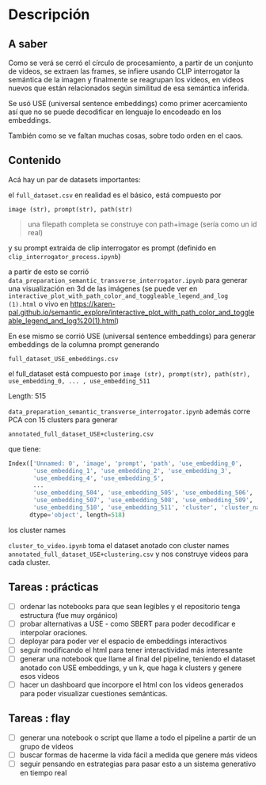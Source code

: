 # Descripción
## A saber
Como se verá se cerró el círculo de procesamiento, a partir de un conjunto de videos, se extraen las frames, 
se infiere usando CLIP interrogator la semántica de la imagen y finalmente se reagrupan los videos, en videos
nuevos que están relacionados según similitud de esa semántica inferida.

Se usó USE (universal sentence embeddings) como primer acercamiento así que no se puede decodificar en lenguaje lo encodeado en los embeddings.

También como se ve faltan muchas cosas, sobre todo orden en el caos.

## Contenido
Acá hay un par de datasets importantes:

el `full_dataset.csv` en realidad es el básico, está compuesto por


`image (str), prompt(str), path(str)`

> una filepath completa se construye con path+image (sería como un id real)

y su prompt extraida de clip interrogator es prompt (definido en `clip_interrogator_process.ipynb`)

a partir de esto se corrió `data_preparation_semantic_transverse_interrogator.ipynb`
para generar una visualización en 3d de las imágenes (se puede ver en `interactive_plot_with_path_color_and_toggleable_legend_and_log (1).html` o vivo en https://karen-pal.github.io/semantic_explore/interactive_plot_with_path_color_and_toggleable_legend_and_log%20(1).html)

En ese mismo se corrió USE (universal sentence embeddings) para generar embeddings de la columna prompt 
generando 

`full_dataset_USE_embeddings.csv`

el full_dataset está compuesto por
`image (str), prompt(str), path(str), use_embedding_0, ... , use_embedding_511`

Length: 515

`data_preparation_semantic_transverse_interrogator.ipynb` además corre PCA con 15 clusters para generar 


`annotated_full_dataset_USE+clustering.csv`

que tiene:


```python
Index(['Unnamed: 0', 'image', 'prompt', 'path', 'use_embedding_0',
       'use_embedding_1', 'use_embedding_2', 'use_embedding_3',
       'use_embedding_4', 'use_embedding_5',
       ...
       'use_embedding_504', 'use_embedding_505', 'use_embedding_506',
       'use_embedding_507', 'use_embedding_508', 'use_embedding_509',
       'use_embedding_510', 'use_embedding_511', 'cluster', 'cluster_name'],
      dtype='object', length=518)

```
los cluster names

`cluster_to_video.ipynb` toma el dataset anotado con cluster names `annotated_full_dataset_USE+clustering.csv` y nos construye videos para cada cluster.


## Tareas : prácticas
- [ ] ordenar las notebooks para que sean legibles y el repositorio tenga estructura (fue muy orgánico)
- [ ] probar alternativas a USE - como SBERT para poder decodificar e interpolar oraciones.
- [ ] deployar para poder ver el espacio de embeddings interactivos
- [ ] seguir modificando el html para tener interactividad más interesante
- [ ] generar una notebook que llame al final del pipeline, teniendo el dataset anotado con USE embeddings, y un k, que haga k clusters y genere esos videos
- [ ] hacer un dashboard que incorpore el html con los videos generados para poder visualizar cuestiones semánticas.

## Tareas : flay
- [ ] generar una notebook o script que llame a todo el pipeline a partir de un grupo de videos
- [ ] buscar formas de hacerme la vida fácil a medida que genere más videos
- [ ] seguir pensando en estrategias para pasar esto a un sistema generativo en tiempo real
